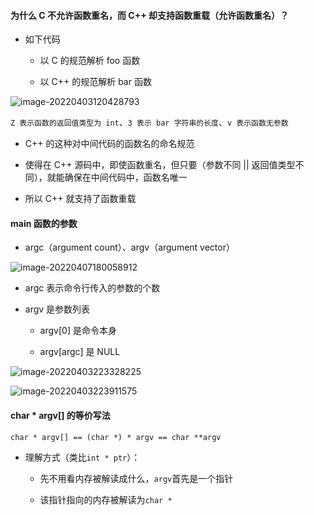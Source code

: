 #### 为什么 C 不允许函数重名，而 C++ 却支持函数重载（允许函数重名）？

- 如下代码

  - 以 C 的规范解析 foo 函数

  - 以 C++ 的规范解析 bar 函数

![image-20220403120428793](https://aliyun-oss-lpj.oss-cn-qingdao.aliyuncs.com/images/by-picgo/image-20220403120428793.png)

`Z 表示函数的返回值类型为 int`、`3 表示 bar 字符串的长度`、`v 表示函数无参数`

- C++ 的这种对中间代码的函数名的命名规范

- 使得在 C++ 源码中，即使函数重名，但只要（参数不同 || 返回值类型不同），就能确保在中间代码中，函数名唯一

- 所以 C++ 就支持了函数重载

#### main 函数的参数

- argc（argument count）、argv（argument vector）

![image-20220407180058912](https://aliyun-oss-lpj.oss-cn-qingdao.aliyuncs.com/images/by-picgo/image-20220407180058912.png)

- argc 表示命令行传入的参数的个数

- argv 是参数列表

  - argv[0] 是命令本身

  - argv[argc] 是 NULL

![image-20220403223328225](https://aliyun-oss-lpj.oss-cn-qingdao.aliyuncs.com/images/by-picgo/image-20220403223328225.png)

![image-20220403223911575](https://aliyun-oss-lpj.oss-cn-qingdao.aliyuncs.com/images/by-picgo/image-20220403223911575.png)

#### char * argv[] 的等价写法

`char * argv[] == (char *) * argv == char **argv`

- 理解方式（类比`int * ptr`）：

  - 先不用看内存被解读成什么，`argv`首先是一个指针

  - 该指针指向的内存被解读为`char *`
